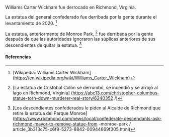 Williams Carter Wickham fue derrocado en Richmond, Virginia.

<!--more-->

La estatua del general confederado fue derribada por la gente durante el levantamiento de 2020. [^ 1]

La estatua, anteriormente de Monroe Park, [^ 2] fue derribada por la gente después de que las autoridades ignoraron las súplicas anteriores de sus descendientes de quitar la estatua. [^ 3]

#### Referencias

[^ 1]: [Wikipedia: Williams Carter Wickham] (https://en.wikipedia.org/wiki/Williams_Carter_Wickham)

[^ 2]: [La estatua de Cristóbal Colón se derrumbó, se incendió y se arrojó al lago en Richmond, Virginia] (https://abc13.com/christopher-columbus-statue-torn-down-murderer-real-story/6240352 /)

[^ 3]: [Los descendientes confederados le piden al Alcalde de Richmond que retire la estatua del Parque Monroe] (https://www.richmond.com/news/local/confederate-descendants-ask-richmond-mayor-to-remove-statue-from -monroe-park / article_3b313c75-c6f9-5273-8842-00944669f305.html)
